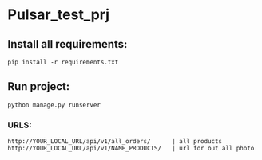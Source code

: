# Pulsar_test_prj

## Install all requirements:

  `pip install -r requirements.txt`
  
## Run project:
  
  `python manage.py runserver`
  
### URLS:
  
  ```
  http://YOUR_LOCAL_URL/api/v1/all_orders/      | all products
  http://YOUR_LOCAL_URL/api/v1/NAME_PRODUCTS/   | url for out all photo
  ```
